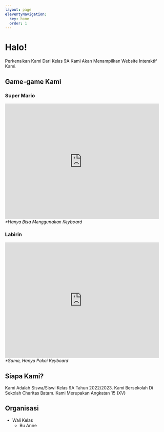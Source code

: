 ```yaml
---
layout: page
eleventyNavigation:
  key: home
  order: 1
---
```


# Halo!
Perkenalkan Kami Dari Kelas 9A Kami Akan Menampilkan Website Interaktif Kami.

## Game-game Kami

### Super Mario
<div style="padding-bottom:75%; position:relative; display:block; width: 100%">
  <iframe width="100%" height="100%"
    src="https://game-scratch.vercel.app"
    frameborder="0" allowfullscreen="no" style="position:absolute; top:0; left: 0">
  </iframe>
</div>
<i>*Hanya Bisa Menggunakan Keyboard</i>

### Labirin
<div style="padding-bottom:75%; position:relative; display:block; width: 100%">
  <iframe width="100%" height="100%"
    src="https://game-scratch.vercel.app/labirin-gio.html"
    frameborder="0" allowfullscreen="no" style="position:absolute; top:0; left: 0">
  </iframe>
</div>
<i>*Sama, Hanya Pakai Keyboard</i>

## Siapa Kami?
Kami Adalah Siswa/Siswi Kelas 9A Tahun 2022/2023. Kami Bersekolah Di Sekolah Charitas Batam.
Kami Merupakan Angkatan 15 (XV)

## Organisasi
- Wali Kelas
  - Bu Anne

